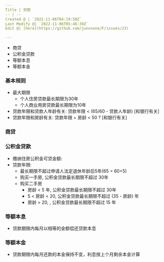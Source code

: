 ```yaml
---
Title | 贷款
-- | --
Created @ | `2022-11-06T04:19:50Z`
Last Modify @| `2022-11-06T05:46:39Z`
Edit @| [here](https://github.com/junxnone/F/issues/23)

---
```

- 商贷
- 公积金贷款
- 等额本息
- 等额本金

### 基本规则

- 最大期限
  - 个人住房贷款最长期限为30年
  - 个人商业用房贷款最长期限为10年
- 贷款年限和贷款人年龄有关: 贷款年限 < (65/60 - 贷款人年龄) [和银行有关]
- 贷款年限和房龄有关: 贷款年限 + 房龄 < 50 ? [和银行有关]

### 商贷

### 公积金贷款

- 缴纳住房公积金可贷金额: 
- 贷款年限: 
  - 最长期限不超过申请人法定退休年龄后5年(65 = 60+5)
  - 购买一手房, 公积金贷款最长期限不超过 30年
  - 购买二手房
    - 房龄 < 5 年, 公积金贷款最长期限不超过 30年
    - 5 < 房龄 < 20, 公积金贷款最长期限不超过 (35 - 房龄) 年 
    - 房龄 > 20, , 公积金贷款最长期限不超过 15 年


### 等额本息

- 贷款期限内每月以相等的金额偿还贷款本息

### 等额本金

- 贷款期限内每月还款的本金保持不变，利息按上个月剩余本金计算
